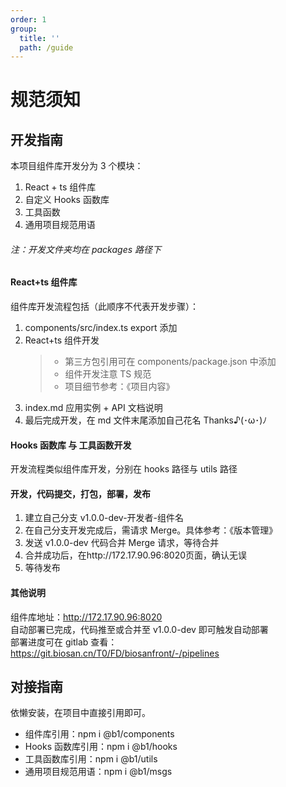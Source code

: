 ```yaml
---
order: 1
group:
  title: ''
  path: /guide
---
```


# 规范须知

## 开发指南

本项目组件库开发分为 3 个模块：

1. React + ts 组件库
2. 自定义 Hooks 函数库
3. 工具函数
4. 通用项目规范用语

###### 注：开发文件夹均在 packages 路径下

#### React+ts 组件库

组件库开发流程包括（此顺序不代表开发步骤）：

1. components/src/index.ts export 添加
2. React+ts 组件开发
   > - 第三方包引用可在 components/package.json 中添加
   > - 组件开发注意 TS 规范
   > - 项目细节参考：《项目内容》
3. index.md 应用实例 + API 文档说明
4. 最后完成开发，在 md 文件末尾添加自己花名 Thanks♪(･ω･)ﾉ

#### Hooks 函数库 与 工具函数开发

开发流程类似组件库开发，分别在 hooks 路径与 utils 路径

#### 开发，代码提交，打包，部署，发布

1. 建立自己分支 v1.0.0-dev-开发者-组件名
2. 在自己分支开发完成后，需请求 Merge。具体参考：《版本管理》
3. 发送 v1.0.0-dev 代码合并 Merge 请求，等待合并
4. 合并成功后，在http://172.17.90.96:8020页面，确认无误
5. 等待发布

#### 其他说明

组件库地址：http://172.17.90.96:8020 <br>
自动部署已完成，代码推至或合并至 v1.0.0-dev 即可触发自动部署 <br>
部署进度可在 gitlab 查看：https://git.biosan.cn/T0/FD/biosanfront/-/pipelines <br>

## 对接指南

依懒安装，在项目中直接引用即可。

- 组件库引用：npm i @b1/components
- Hooks 函数库引用：npm i @b1/hooks
- 工具函数库引用：npm i @b1/utils
- 通用项目规范用语：npm i @b1/msgs
